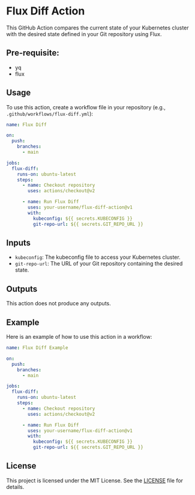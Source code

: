 # Flux Diff Action

This GitHub Action compares the current state of your Kubernetes cluster with the desired state defined in your Git repository using Flux.

## Pre-requisite:
- yq
- flux

## Usage

To use this action, create a workflow file in your repository (e.g., `.github/workflows/flux-diff.yml`):

```yaml
name: Flux Diff

on:
  push:
    branches:
      - main

jobs:
  flux-diff:
    runs-on: ubuntu-latest
    steps:
      - name: Checkout repository
        uses: actions/checkout@v2

      - name: Run Flux Diff
        uses: your-username/flux-diff-action@v1
        with:
          kubeconfig: ${{ secrets.KUBECONFIG }}
          git-repo-url: ${{ secrets.GIT_REPO_URL }}
```

## Inputs

- `kubeconfig`: The kubeconfig file to access your Kubernetes cluster.
- `git-repo-url`: The URL of your Git repository containing the desired state.

## Outputs

This action does not produce any outputs.

## Example

Here is an example of how to use this action in a workflow:

```yaml
name: Flux Diff Example

on:
  push:
    branches:
      - main

jobs:
  flux-diff:
    runs-on: ubuntu-latest
    steps:
      - name: Checkout repository
        uses: actions/checkout@v2

      - name: Run Flux Diff
        uses: your-username/flux-diff-action@v1
        with:
          kubeconfig: ${{ secrets.KUBECONFIG }}
          git-repo-url: ${{ secrets.GIT_REPO_URL }}
```

## License

This project is licensed under the MIT License. See the [LICENSE](LICENSE) file for details.